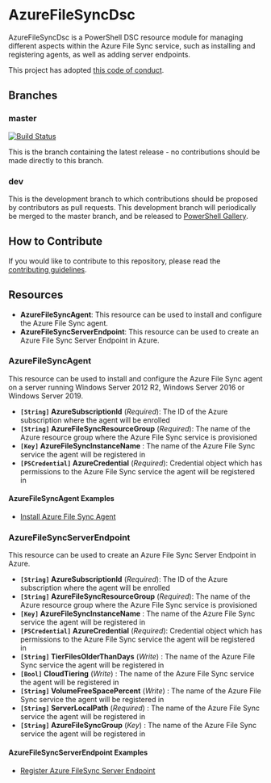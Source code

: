 # AzureFileSyncDsc

AzureFileSyncDsc is a PowerShell DSC resource module for managing different aspects within the Azure File Sync service, such as installing and registering agents, as well as adding server endpoints.

This project has adopted [this code of conduct](CODE_OF_CONDUCT.md).

## Branches

### master

[![Build Status](https://dev.azure.com/janegilring/AzureFileSyncDsc/_apis/build/status/janegilring.AzureFileSyncDsc?branchName=master)](https://dev.azure.com/janegilring/AzureFileSyncDsc/_build/latest?definitionId=3?branchName=master)

This is the branch containing the latest release -
no contributions should be made directly to this branch.

### dev

This is the development branch
to which contributions should be proposed by contributors as pull requests.
This development branch will periodically be merged to the master branch,
and be released to [PowerShell Gallery](https://www.powershellgallery.com/).

## How to Contribute

If you would like to contribute to this repository, please read the [contributing guidelines](https://github.com/janegilring/AzureFileSyncDsc/blob/master/CONTRIBUTING.md).

## Resources

- **AzureFileSyncAgent**: This resource can be used to install and configure the Azure File Sync agent.
- **AzureFileSyncServerEndpoint**: This resource can be used to create an Azure File Sync Server Endpoint in Azure.

### AzureFileSyncAgent

This resource can be used to install and configure the Azure File Sync agent on a server running Windows Server 2012 R2, Windows Server 2016 or Windows Server 2019.

- **`[String]` AzureSubscriptionId** (_Required_): The ID of the Azure subscription where the agent will be enrolled
- **`[String]` AzureFileSyncResourceGroup** (_Required_): The name of the Azure resource group where the Azure File Sync service is provisioned
- **`[Key]` AzureFileSyncInstanceName** : The name of the Azure File Sync service the agent will be registered in
- **`[PSCredential]` AzureCredential** (_Required_): Credential object which has permissions to the Azure File Sync service the agent will be registered in

#### AzureFileSyncAgent Examples

- [Install Azure File Sync Agent](https://github.com/janegilring/AzureFileSyncDsc/blob/master/Examples/Resources/AzureFileSyncAgent/1%20-%20AzureFileSyncAgent.ps1)

### AzureFileSyncServerEndpoint

This resource can be used to create an Azure File Sync Server Endpoint in Azure.

- **`[String]` AzureSubscriptionId** (_Required_): The ID of the Azure subscription where the agent will be enrolled
- **`[String]` AzureFileSyncResourceGroup** (_Required_): The name of the Azure resource group where the Azure File Sync service is provisioned
- **`[Key]` AzureFileSyncInstanceName** : The name of the Azure File Sync service the agent will be registered in
- **`[PSCredential]` AzureCredential** (_Required_): Credential object which has permissions to the Azure File Sync service the agent will be registered in
- **`[String]` TierFilesOlderThanDays** (_Write_) : The name of the Azure File Sync service the agent will be registered in
- **`[Bool]` CloudTiering** (_Write_) : The name of the Azure File Sync service the agent will be registered in
- **`[String]` VolumeFreeSpacePercent** (_Write_) : The name of the Azure File Sync service the agent will be registered in
- **`[String]` ServerLocalPath** (_Required_) : The name of the Azure File Sync service the agent will be registered in
- **`[String]` AzureFileSyncGroup** (_Key_) : The name of the Azure File Sync service the agent will be registered in

#### AzureFileSyncServerEndpoint Examples

- [Register Azure FileSync Server Endpoint](https://github.com/janegilring/AzureFileSyncDsc/blob/master/Examples/Resources/AzureFileSyncServerEndpoint/1%20-%20AzureFileSyncServerEndpoint.ps1)
